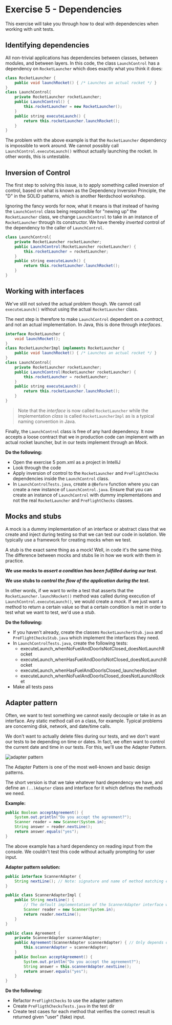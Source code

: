 # Exercise 5 - Dependencies

This exercise will take you through how to deal with dependencies when working with unit tests.

## Identifying dependencies

All non-trivial applications has dependencies between classes, between modules, and between layers. In this code, the class `LaunchControl` has a dependency on `RocketLauncher` which does exactly what you think it does:

```java
class RocketLauncher {
    public void launchRocket() { /* Launches an actual rocket */ }
}
class LaunchControl{
    private RocketLauncher rocketLauncher;
    public LaunchControl() {
        this.rocketLauncher = new RocketLauncher();
    }
    public string executeLaunch() {
        return this.rocketLauncher.launchRocket();
    }
}
```

The problem with the above example is that the `RocketLauncher` dependency is impossible to work around. We cannot possibly call `LaunchControl.executeLaunch()` without actually launching the rocket. In other words, this is untestable.

## Inversion of Control

The first step to solving this issue, is to apply something called inversion of control, based on what is known as the Dependency Inversion Principle, the "D" in the SOLID patterns, which is another Nerdschool workshop.

Ignoring the fancy words for now, what it means is that instead of having the `LaunchControl` class being responsible for "newing up" the `RocketLauncher` class, we change `LaunchControl` to take in an instance of `RocketLauncher` through its constructor. We have thereby _inverted_ control of the dependency to the caller of `LaunchControl`.

```java
class LaunchControl{
    private RocketLauncher rocketLauncher;
    public LaunchControl(RocketLauncher rocketLauncher) {
        this.rocketLauncher = rocketLauncher;
    }
    public string executeLaunch() {
        return this.rocketLauncher.launchRocket();
    }
}
```

## Working with interfaces

We've still not solved the actual problem though. We cannot call `executeLaunch()` without using the actual `RocketLauncher` class.

The next step is therefore to make `LaunchControl` dependent on a _contract_, and not an actual implementation. In Java, this is done through _interfaces_.

```java
interface RocketLauncher {
    void launchRocket();
}
class RocketLauncherImpl implements RocketLauncher {
    public void launchRocket() { /* Launches an actual rocket */ }
}
class LaunchControl{
    private RocketLauncher rocketLauncher;
    public LaunchControl(RocketLauncher rocketLauncher) {
        this.rocketLauncher = rocketLauncher;
    }
    public string executeLaunch() {
        return this.rocketLauncher.launchRocket();
    }
}
```

> Note that the _interface_ is now called `RocketLauncher` while the implementation _class_ is called `RocketLauncherImpl` as is a typical naming convention in Java.

Finally, the `LaunchControl` class is free of any hard dependency. It now accepts a loose contract that we in production code can implement with an actual rocket launcher, but in our tests implement through an _Mock_.

**Do the following:**

- Open the exercise 5 pom.xml as a project in IntelliJ
- Look through the code
- Apply inversion of control to the `RocketLauncher` and `PreFlightChecks` dependencies inside the `LaunchControl` class.
- In `LaunchControlTests.java`, create a `@Before` function where you can create a new instance of `LaunchControl.java`. Ensure that you can create an instance of `LaunchControl` with dummy implementations and not the real `RocketLauncher` and `PreFlightChecks` classes.

## Mocks and stubs

A mock is a dummy implementation of an interface or abstract class that we create and inject during testing so that we can test our code in isolation. We typically use a framework for creating mocks when we test.

A stub is the exact same thing as a mock! Well, in code it's the same thing. The difference between mocks and stubs lie in how we work with them in practice.

**We use mocks to _assert a condition has been fulfilled during our test_.**

**We use stubs to _control the flow of the application during the test_.**

In other words, if we want to write a test that asserts that the `RocketLauncher.launchRocket()` method was called during execution of `LaunchControl.executeLaunch()`, we would create a _mock_. If we just want a method to return a certain value so that a certain condition is met in order to test what we want to test, we'd use a _stub_.

**Do the following:**

- If you haven't already, create the classes `RocketLauncherStub.java` and `PreFlightChecksStub.java` which implement the interfaces they need.
- In `LaunchControlTests.java`, create the following tests:
    - executeLaunch_whenNoFuelAndDoorIsNotClosed_doesNotLaunchRocket
    - executeLaunch_whenHasFuelAndDoorIsNotClosed_doesNotLaunchRocket
    - executeLaunch_whenHasFuelAndDoorIsClosed_launchesRocket
    - executeLaunch_whenNoFuelAndDoorIsClosed_doesNotLaunchRocket
- Make all tests pass

## Adapter pattern

Often, we want to test something we cannot easily decouple or take in as an interface. Any static method call on a class, for example. Typical problems are concerning disk, network, and date/time calls.

We don't want to actually delete files during our tests, and we don't want our tests to be depending on time or dates. In fact, we often want to control the current date and time in our tests. For this, we'll use the Adapter Pattern.

![adapter pattern](https://static.dzone.com/dz1/dz-files/adapter_pattern_0.PNG)

The Adapter Pattern is one of the most well-known and basic design patterns.

The short version is that we take whatever hard dependency we have, and define an `(..)Adapter` class and interface for it which defines the methods we need.

**Example:**

```java
public Boolean acceptAgreement() {
    System.out.println("Do you accept the agreement?");
    Scanner reader = new Scanner(System.in);
    String answer = reader.nextLine();
    return answer.equals("yes");
}
```

The above example has a hard dependency on reading input from the console. We couldn't test this code without actually prompting for user input.

**Adapter pattern solution:**

```java
public interface ScannerAdapter {
    String nextLine(); // Note: signature and name of method matching exactly the original Scanner class' method signature.
}

public class ScannerAdapterImpl {
    public String nextLine() {
        // The default implementation of the ScannerAdapter interface which will run during normal execution. This uses the Scanner.nextLine as before.
        Scanner reader = new Scanner(System.in);
        return reader.nextLine();
    }
}

public class Agreement {
    private ScannerAdapter scannerAdapter;
    public Agreement(ScannerAdapter scannerAdapter) { // Only depends on the adapter contract which we can control in our test using mocks/stubs
        this.scannerAdapter = scannerAdapter;
    }
    public Boolean acceptAgreement() {
        System.out.println("Do you accept the agreement?");
        String answer = this.scannerAdapter.nextLine();
        return answer.equals("yes");
    }
}
```

**Do the following:**

- Refactor `PreFlightChecks` to use the adapter pattern
- Create `PreFligthChecksTests.java` in the test dir
- Create test cases for each method that verifies the correct result is returned given "user" (fake) input.
